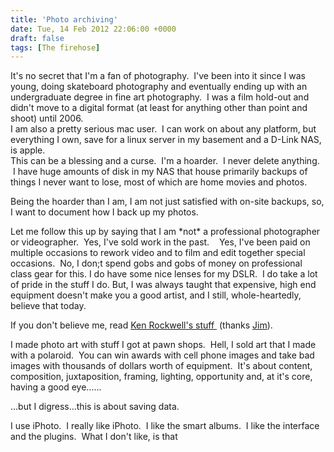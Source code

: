 ```yaml
---
title: 'Photo archiving'
date: Tue, 14 Feb 2012 22:06:00 +0000
draft: false
tags: [The firehose]
---
```


It's no secret that I'm a fan of photography.  I've been into it since I was young, doing skateboard photography and eventually ending up with an undergraduate degree in fine art photography.  I was a film hold-out and didn't move to a digital format (at least for anything other than point and shoot) until 2006.  
I am also a pretty serious mac user.  I can work on about any platform, but everything I own, save for a linux server in my basement and a D-Link NAS, is apple.  
This can be a blessing and a curse.  I'm a hoarder.  I never delete anything.  I have huge amounts of disk in my NAS that house primarily backups of things I never want to lose, most of which are home movies and photos.  
  
Being the hoarder than I am, I am not just satisfied with on-site backups, so, I want to document how I back up my photos.  
  
Let me follow this up by saying that I am \*not\* a professional photographer or videographer.  Yes, I've sold work in the past.    Yes, I've been paid on multiple occasions to rework video and to film and edit together special occasions.  No, I don;t spend gobs and gobs of money on professional class gear for this. I do have some nice lenses for my DSLR.  I do take a lot of pride in the stuff I do. But, I was always taught that expensive, high end equipment doesn't make you a good artist, and I still, whole-heartedly, believe that today.  
  
If you don't believe me, read [Ken Rockwell's stuff ](http://www.kenrockwell.com/) (thanks [Jim](http://eyrich.net/people/eyrichjf/)).  
  
I made photo art with stuff I got at pawn shops.  Hell, I sold art that I made with a polaroid.  You can win awards with cell phone images and take bad images with thousands of dollars worth of equipment.  It's about content, composition, juxtaposition, framing, lighting, opportunity and, at it's core, having a good eye......  
  
...but I digress...this is about saving data.  
  
I use iPhoto.  I really like iPhoto.  I like the smart albums.  I like the interface and the plugins.  What I don't like, is that